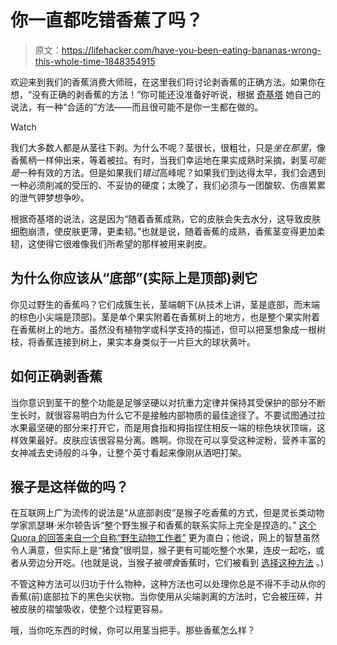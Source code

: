 # 你一直都吃错香蕉了吗？

> 原文：<https://lifehacker.com/have-you-been-eating-bananas-wrong-this-whole-time-1848354915>

欢迎来到我们的香蕉消费大师班，在这里我们将讨论剥香蕉的正确方法。如果你在想，“没有正确的剥香蕉的方法！”你可能还没准备好听说，根据 [奇基塔](https://www.chiquita.com/blog/how-to-open-a-banana-theyre-fun-to-peel/) 她自己的说法，有一种“合适的”方法——而且很可能不是你一生都在做的。

Watch

我们大多数人都是从茎往下剥。为什么不呢？茎很长，很粗壮，只是*坐在那里*，像香蕉柄一样伸出来，等着被拉。有时，当我们幸运地在果实成熟时采摘，剥茎*可能是*一种有效的方法。但是如果我们*错过*高峰呢？如果我们到达得太早，我们会遇到一种必须削减的受压的、不妥协的硬度；太晚了，我们必须与一团酸软、伤痕累累的泄气钾梦想争吵。

根据奇基塔的说法，这是因为“随着香蕉成熟，它的皮肤会失去水分，这导致皮肤细胞崩溃，使皮肤更薄，更柔韧。”也就是说，随着香蕉的成熟，香蕉茎变得更加柔韧，这使得它很难像我们所希望的那样被用来剥皮。

## 为什么你应该从“底部”(实际上是顶部)剥它

你见过野生的香蕉吗？它们成簇生长，茎端朝下(从技术上讲，茎是底部，而末端的棕色小尖端是顶部)。茎是单个果实附着在香蕉树上的地方，也是整个果实附着在香蕉树上的地方。虽然没有植物学或科学支持的描述，但可以把茎想象成一根树枝，将香蕉连接到树上，果实本身类似于一片巨大的球状黄叶。

## 如何正确剥香蕉

当你意识到茎干的整个功能是足够坚硬以对抗重力定律并保持其受保护的部分不断生长时，就很容易明白为什么它不是接触内部物质的最佳途径了。不要试图通过拉水果最坚硬的部分来打开它，而是用食指和拇指捏住相反一端的棕色块状顶端，这样效果最好。皮肤应该很容易分离。瞧啊。你现在可以享受这种淀粉，营养丰富的女神减去史诗般的斗争，让整个英寸看起来像刚从酒吧打架。

## 猴子是这样做的吗？

在互联网上广为流传的说法是“从底部剥皮”是猴子吃香蕉的方式，但是灵长类动物学家凯瑟琳·米尔顿告诉“整个野生猴子和香蕉的联系实际上完全是捏造的。” [这个 Quora 的回答来自一个自称“野生动物工作者”](https://www.quora.com/Why-do-monkeys-open-bananas-from-the-bottom-1/answer/Stefan-Pociask) 更为直白；他说，网上的智慧虽然令人满意，但实际上是“猪食”很明显，猴子更有可能吃整个水果，连皮一起吃，或者从旁边分开吃。(也就是说，当猴子被*喂食*香蕉时，它们被看到 [选择这种方法](https://www.youtube.com/watch?v=dFG8N-2cvrg) 。)

不管这种方法可以归功于什么物种，这种方法也可以处理你总是不得不手动从你的香蕉(前)底部拉下的黑色尖状物。当你使用从尖端剥离的方法时，它会被压碎，并被皮肤的褶皱吸收，使整个过程更容易。

哦，当你吃东西的时候，你可以用茎当把手。那些香蕉怎么样？